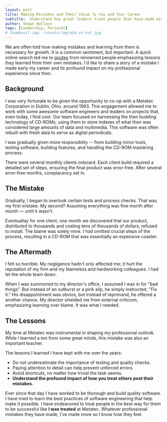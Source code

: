 ```yaml
---
layout: post
title: Making Mistakes and Their Value To You and Your Career
subtitle:  Understand how great leaders treat people that have made mistakes and on having the space to make mistakes is important.
author: Shawn Wallace
tags: [Leadership, Personal]
# thumbnail-img: /assets/img/eda-so-hot.jpg
---
```

We are often told how making mistakes and learning from them is necessary for growth. It is a common sentiment, but important. A quick online search led me to [qoutes](https://www.lovetoknow.com/quotes-quips/inspirational/35-quotes-about-learning-from-your-mistakes-reassure-you) from renowned people emphasizing lessons they learned from their own mistakes. I'd like to share a story of a mistake I made early my career and its profound impact on my professional experience since then.

## Background 
I was very fortunate to be given the opportunity to co-op with a Metatec Corporation in Dublin, Ohio, around 1993. This engagement allowed me to work with some awesome software engineers and leaders on projects that, even today, I find cool. Our team focused on harnessing the then budding technology of CD-ROMs, using them to store indexes of what then was considered large amounts of data and multimedia. This software was often rebuilt with fresh data to serve as digital periodicals.

I was gradually given more responsiblity -- from building minor tools, testing software, building features, and handling the CD-ROM mastering process.

There were several monthly clients onboard. Each client build required a detailed set of steps, ensuring the final product was error-free. After several error-free months, complacency set in.

## The Mistake
Gradually, I began to overlook certain tests and process checks. That was my first mistake. My second? Assuming everything was fine month after month — until it wasn't.

Eventuallay for one client, one month we discovered that our product, distributed to thousands and costing tens of thousands of dollars, refused to install. The blame was solely mine. I had omitted crucial steps of the process, resulting in a CD-ROM that was essentially an expensive coaster.

## The Aftermath
I felt so horrible. My negligence hadn't only affected me; it hurt the reputation of my firm and my blameless and hardworking colleagues. I had let the whole team down.

When I was summoned to my director's office, I assumed I was in for "bad things". But instead of an outburst or a pink slip, he simply instructed, "Fix it." His disappointment was obvios, but instead of reprimand, he offered a another chance. My director shielded me from external criticism, emphasizing learning over blame. It was what I needed.

## The Lessons
My time at Metatec was instrumental in shaping my professional outlook. While I learned a ton from some great minds, this mistake was also an important teacher.

The lessons I learned I have kept with me over the years:
* Do not underestimate the importance of testing and quality checks.
* Paying attention to detail can help prevent unforced errors.
* Avoid shortcuts, no matter how trivial the task seems.
* **Understand the profound impact of how you treat others post their mistakes.**

Ever since that day I have worked to be thorough and build quality software. I have tried to learn the best practices of software engineering that help make it possible. I have endeavored to treat people in the best way for them to be successful like **I was treated** at Metatec. Whatever professional mistakes they have made, I've made more so I know how they feel.
